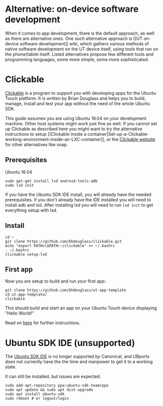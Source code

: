 # Alternative: on-device software development

When it comes to app development, there is the default approach, as well as there are alternative ones. One such alternative approach is [[UT on-device software development]] wiki, which gathers various methods of native software development on the UT device itself, using tools that run on the phone/tablet itself. Listed alternatives propose few different tools and programming languages, some more simple, some more sophisticated.

# Clickable

[Clickable](https://github.com/bhdouglass/clickable) is a program to support you with developing apps for the Ubuntu Touch platform. It is written by Brian Douglass and helps you to build, manage, install and test your app without the need of the whole Ubuntu SDK.

This guide assumes you are using Ubuntu 16.04 on your development machine. Other host systems might work just fine as well. If you cannot set up Clickable as described here you might want to try the alternative instructions to setup [[Clickable inside a container|Set-up-a-Clickable-working-environment-inside-an-LXC-container]], or the [Clickable website](https://github.com/bhdouglass/clickable) for other alternatives like snap. 

## Prerequisites
Ubuntu 16.04

```
sudo apt-get install lxd android-tools-adb
sudo lxd init
```
If you have the Ubuntu SDK IDE install, you will already have the needed prerequisites. If you don't already have the IDE installed you will need to install adb and lxd. After installing lxd you will need to run `lxd init` to get everything setup with lxd.

## Install

```
cd ~
git clone https://github.com/bhdouglass/clickable.git
echo "export PATH=\$PATH:~/clickable" >> ~/.bashrc
. ~/.bashrc
clickable setup-lxd
```

## First app

Now you are setup to build and run your first app:

```
git clone https://github.com/bhdouglass/ut-app-template
cd ut-app-template/ 
clickable
```

This should build and start an app on your Ubuntu Touch device displaying "Hello World!"

Read on [here](https://github.com/bhdouglass/clickable#usage) for further instructions.

# Ubuntu SDK IDE (unsupported)

The [Ubuntu SDK IDE](https://docs.ubuntu.com/phone/en/platform/sdk) is no longer supported by Canonical, and UBports does not currently have the the time and manpower to get it to a working state.

It can still be installed, but issues are expected.

```
sudo add-apt-repository ppa:ubuntu-sdk-team/ppa
sudo apt update && sudo apt dist-upgrade
sudo apt install ubuntu-sdk
sudo reboot # or logout/login 
```